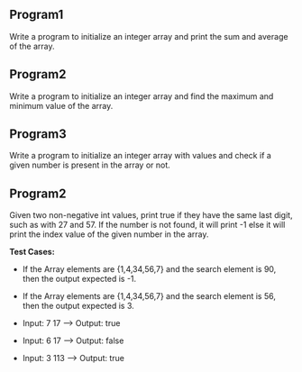 ## Program1
Write a program to initialize an integer array and print the sum and average of the array.
## Program2
Write a program to initialize an integer array and find the maximum and minimum value of the array.
## Program3
Write a program to initialize an integer array with values and check if a given number is present in the array or not.
## Program2
Given two non-negative int values, print true if they have the same last digit, such as with 27 and 57. If the number is not found, it will print -1 else it will print the index value of the given number in the array.

**Test Cases:**
-  If the Array elements are {1,4,34,56,7} and the search element is 90, then the output expected is -1.
-  If the Array elements are {1,4,34,56,7} and the search element is 56, then the output expected is 3.


- Input: 7 17  --> Output: true
- Input: 6 17  --> Output: false
- Input: 3 113 --> Output: true
